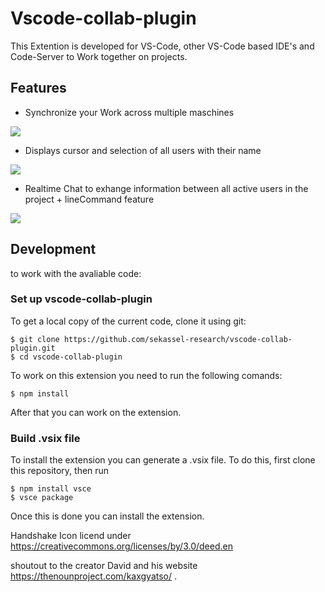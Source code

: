 # Vscode-collab-plugin

This Extention is developed for VS-Code, other VS-Code based IDE's and Code-Server to Work together on projects.

## Features

 - Synchronize your Work across multiple maschines
 
  ![](https://github.com/sekassel-research/vscode-collab-plugin/blob/ReadMe/media/ReadMe/Hello%20World.gif)
 - Displays cursor and selection of all users with their name
 
  ![](https://github.com/sekassel-research/vscode-collab-plugin/blob/ReadMe/media/ReadMe/Mark.gif)
 - Realtime Chat to exhange information between all active users in the project + lineCommand feature
 
  ![](https://github.com/sekassel-research/vscode-collab-plugin/blob/ReadMe/media/ReadMe/Chat.gif)

## Development

  to work with the avaliable code:

### Set up vscode-collab-plugin

  To get a local copy of the current code, clone it using git:

    $ git clone https://github.com/sekassel-research/vscode-collab-plugin.git
    $ cd vscode-collab-plugin

  To work on this extension you need to run the following comands:

    $ npm install 
  
   After that you can work on the extension.

### Build .vsix file

  To install the extension you can generate a .vsix file. To do this, first clone this repository, then run 
    
    $ npm install vsce
    $ vsce package
  
  Once this is done you can install the extension.

Handshake Icon licend under https://creativecommons.org/licenses/by/3.0/deed.en

shoutout to the creator David and his website https://thenounproject.com/kaxgyatso/ .
